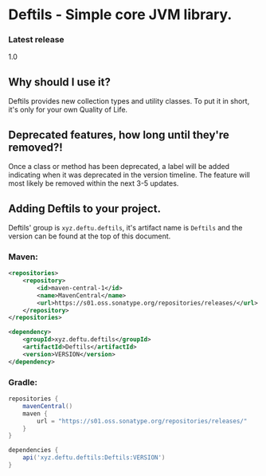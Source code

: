 # Deftils - Simple core JVM library.

### Latest release
1.0

## Why should I use it?

Deftils provides new collection types and utility classes. To put it in short, it's only for your own Quality of Life.

## Deprecated features, how long until they're removed?!

Once a class or method has been deprecated, a label will be added indicating when it was deprecated in the version timeline. The feature will most likely be removed within the next 3-5 updates.

## Adding Deftils to your project.
Deftils' group is `xyz.deftu.deftils`, it's artifact name is `Deftils` and the version can be found at the top of this document.

### Maven:
```xml
<repositories>
    <repository>
        <id>maven-central-1</id>
        <name>MavenCentral</name>
        <url>https://s01.oss.sonatype.org/repositories/releases/</url>
    </repository>
</repositories>

<dependency>
    <groupId>xyz.deftu.deftils</groupId>
    <artifactId>Deftils</artifactId>
    <version>VERSION</version>
</dependency>
```

### Gradle:
```gradle
repositories {
    mavenCentral()
    maven {
        url = "https://s01.oss.sonatype.org/repositories/releases/"
    }
}

dependencies {
    api('xyz.deftu.deftils:Deftils:VERSION')
}
```
